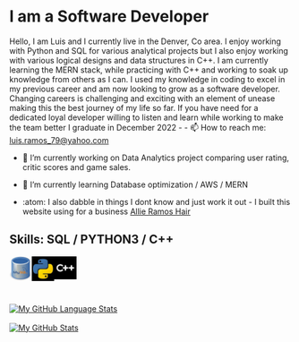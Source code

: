 



# I am a Software Developer

Hello, I am Luis and I currently live in the Denver, Co area. I enjoy working with Python and SQL for various analytical projects but I also enjoy working with various logical designs and data structures in C++. I am currently learning the MERN stack, while practicing with C++ and working to soak up knowledge from others as I can. I used my knowledge in coding to excel in my previous career and am now looking to grow as a software developer. Changing careers is challenging and exciting with an element of unease making this the best journey of my life so far. If you have need for a dedicated loyal developer willing to listen and learn while working to make the team better I graduate in December 2022 - - 📫 How to reach me: luis.ramos_79@yahoo.com  

- 🔭 I’m currently working on Data Analytics project comparing user rating, critic scores and game sales. 
- 🌱 I’m currently learning Database optimization / AWS / MERN 

- :atom: I also dabble in things I dont know and just work it out - I built this website using for a business [Allie Ramos Hair](http://www.allieramoshair.com/)


## Skills: SQL / PYTHON3 / C++ 

<img align= "left" alt = "" width = "40px" src = "https://github.com/Lramos25/Lramos25/blob/main/SQL.jpg"> <img align= "left" alt = "" width = "40px" src = "https://github.com/Lramos25/Lramos25/blob/main/Python3.jpg">  <img align= "left" alt = "" width = "40px" src = "https://github.com/Lramos25/Lramos25/blob/main/C%2B%2B.jpg">  
<br />
<br />
<br />
<br />
[![My GitHub Language Stats](https://github-readme-stats.vercel.app/api/top-langs/?username=Lramos25&langs_count=5&theme=tokyonight)]() <br /> <br />
[![My GitHub Stats](https://github-readme-stats.vercel.app/api/?username=Lramos25&count_private=true&theme=tokyonight&showicons=true)]() 









 
